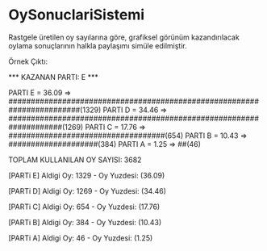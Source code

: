 # OySonuclariSistemi

Rastgele üretilen oy sayılarına göre, grafiksel görünüm kazandırılacak oylama sonuçlarının halkla paylaşımı simüle edilmiştir.

Örnek Çıktı:

*** KAZANAN PARTI: E ***

PARTI E = 36.09 =>	########################################################################(1329)
PARTI D = 34.46 =>	####################################################################(1269)
PARTI C = 17.76 =>	###################################(654)
PARTI B = 10.43 =>	####################(384)
PARTI A = 1.25 =>	##(46)

TOPLAM KULLANILAN OY SAYISI: 3682

[PARTi E] Aldigi Oy: 1329 - Oy Yuzdesi: (36.09)

[PARTi D] Aldigi Oy: 1269 - Oy Yuzdesi: (34.46)

[PARTi C] Aldigi Oy: 654 - Oy Yuzdesi: (17.76)

[PARTi B] Aldigi Oy: 384 - Oy Yuzdesi: (10.43)

[PARTi A] Aldigi Oy: 46 - Oy Yuzdesi: (1.25)
